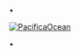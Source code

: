 •

[ ![PacificaOcean](https://www.hackthebox.eu/badge/image/652593)](https://www.hackthebox.eu/home/users/profile/652593)

•
